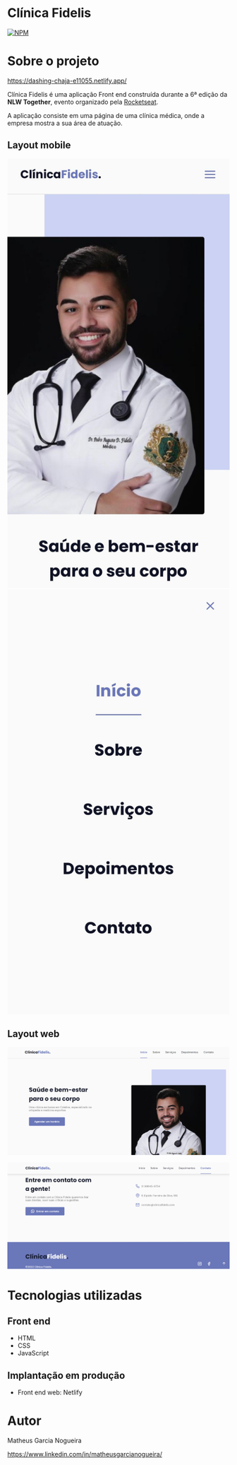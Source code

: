 # Clínica Fidelis
[![NPM](https://img.shields.io/npm/l/react)](https://github.com/matheusgarcia06/clinicafidelis/blob/master/LICENSE) 

# Sobre o projeto

https://dashing-chaja-e11055.netlify.app/

Clínica Fidelis é uma aplicação Front end construída durante a 6ª edição da **NLW Together**, evento organizado pela [Rocketseat](https://www.rocketseat.com.br/).

A aplicação consiste em uma página de uma clínica médica, onde a empresa mostra a sua área de atuação.

## Layout mobile
![Mobile 1](https://github.com/matheusgarcia06/clinicafidelis/blob/master/assets/img/layout-mobile.png?raw=true) ![Mobile 2](https://github.com/matheusgarcia06/clinicafidelis/blob/master/assets/img/layout-mobile2.png)

## Layout web
![Web 1](https://github.com/matheusgarcia06/clinicafidelis/blob/master/assets/img/layout-web.png)

![Web 2](https://github.com/matheusgarcia06/clinicafidelis/blob/master/assets/img/layout-web2.png)


# Tecnologias utilizadas
## Front end
- HTML
- CSS
- JavaScript

## Implantação em produção
- Front end web: Netlify

# Autor

Matheus Garcia Nogueira

https://www.linkedin.com/in/matheusgarcianogueira/

